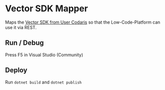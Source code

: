 # Vector SDK Mapper

Maps the [Vector SDK from User Codaris](https://github.com/codaris/Anki.Vector.SDK) so that the Low-Code-Platform can use it via REST.

## Run / Debug

Press F5 in Visual Studio (Community)

## Deploy

Run `dotnet build` and `dotnet publish`
